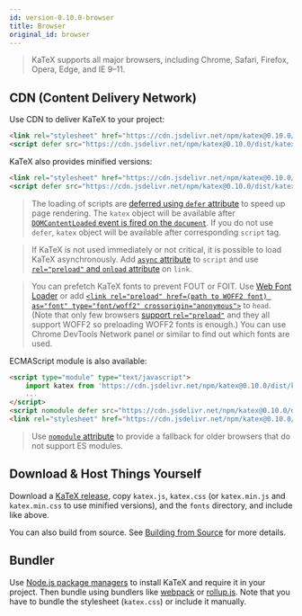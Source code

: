 ```yaml
---
id: version-0.10.0-browser
title: Browser
original_id: browser
---
```

> KaTeX supports all major browsers, including Chrome, Safari, Firefox, Opera, Edge, and IE 9–11.

## CDN (Content Delivery Network)
Use CDN to deliver KaTeX to your project:

```html
<link rel="stylesheet" href="https://cdn.jsdelivr.net/npm/katex@0.10.0/dist/katex.css" integrity="sha384-xNwWFq3SIvM4dq/1RUyWumk8nj/0KFg4TOnNcfzUU4X2gNn3WoRML69gO7waf3xh" crossorigin="anonymous">
<script defer src="https://cdn.jsdelivr.net/npm/katex@0.10.0/dist/katex.js" integrity="sha384-sHpDk0ttnaySgcNstuGpV1jcEuSS79ZgxZYWm53dQ3xLjFjB42hJKTofiebM/LOM" crossorigin="anonymous"></script>
```

KaTeX also provides minified versions:

```html
<link rel="stylesheet" href="https://cdn.jsdelivr.net/npm/katex@0.10.0/dist/katex.min.css" integrity="sha384-9eLZqc9ds8eNjO3TmqPeYcDj8n+Qfa4nuSiGYa6DjLNcv9BtN69ZIulL9+8CqC9Y" crossorigin="anonymous">
<script defer src="https://cdn.jsdelivr.net/npm/katex@0.10.0/dist/katex.min.js" integrity="sha384-3xe4tfB9lt4vO/rJQrXFI0A1rdfCasWpdb+4Pnu1ppcqnI98M6I2F1i+Xbagzt9T" crossorigin="anonymous"></script>
```

> The loading of scripts are [deferred using `defer` attribute](https://developer.mozilla.org/en/HTML/Element/script#Attributes)
to speed up page rendering. The `katex` object will be available after
[`DOMContentLoaded` event is fired on the `document`](https://developer.mozilla.org/ko/docs/Web/Reference/Events/DOMContentLoaded).
If you do not use `defer`, `katex` object will be available after corresponding
`script` tag.

> If KaTeX is not used immediately or not critical, it is possible to load KaTeX
asynchronously. Add [`async` attribute](https://developer.mozilla.org/en/HTML/Element/script#Attributes)
to `script` and use [`rel="preload"` and `onload` attribute](https://github.com/filamentgroup/loadCSS)
on `link`.

> You can prefetch KaTeX fonts to prevent FOUT or FOIT. Use [Web Font Loader](https://github.com/typekit/webfontloader)
or add [`<link rel="preload" href=(path to WOFF2 font) as="font" type="font/woff2" crossorigin="anonymous">`](https://developer.mozilla.org/en-US/docs/Web/HTML/Preloading_content)
to `head`. (Note that only few browsers [support `rel="preload"`](https://caniuse.com/#feat=link-rel-preload)
and they all support WOFF2 so preloading WOFF2 fonts is enough.) You can use
Chrome DevTools Network panel or similar to find out which fonts are used.

ECMAScript module is also available:

```html
<script type="module" type="text/javascript">
    import katex from 'https://cdn.jsdelivr.net/npm/katex@0.10.0/dist/katex.mjs';
    ...
</script>
<script nomodule defer src="https://cdn.jsdelivr.net/npm/katex@0.10.0/dist/katex.js" integrity="sha384-atIluo+2Hixq8HCazSQWa1JjeC5L0CQeWAx74Q+EbqgAW4UixbrBQF4+1jvBX01b" crossorigin="anonymous"></script>
<link rel="stylesheet" href="https://cdn.jsdelivr.net/npm/katex@0.10.0/dist/katex.css" integrity="sha384-JwmmMju6Z7M9jiY4RXeJLoNb3aown2QCC/cI7JPgmOLsn3n33pdwAj0Ml/CMMd1W" crossorigin="anonymous">
```

> Use [`nomodule` attribute](https://developer.mozilla.org/en/HTML/Element/script#Attributes)
to provide a fallback for older browsers that do not support ES modules.

## Download & Host Things Yourself
Download a [KaTeX release](https://github.com/Khan/KaTeX/releases),
copy `katex.js`, `katex.css`
(or `katex.min.js` and `katex.min.css` to use minified versions),
and the `fonts` directory, and include like above.

You can also build from source. See [Building from Source](node.md#building-from-source)
for more details.

## Bundler
Use [Node.js package managers](node.md) to install KaTeX and require it in your
project. Then bundle using bundlers like [webpack](https://webpack.js.org/) or
[rollup.js](https://rollupjs.org/). Note that you have to bundle the stylesheet
(`katex.css`) or include it manually.
